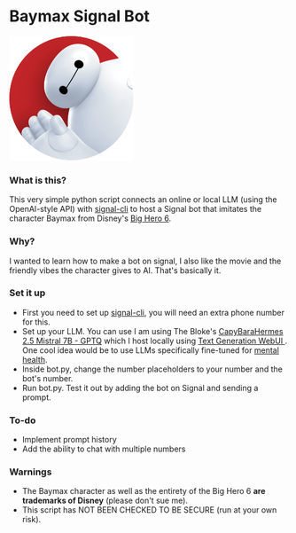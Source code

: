 # Baymax Signal Bot
![baymax](baymax.png "Baymax")
### What is this?

This very simple python script connects an online or local LLM (using the OpenAI-style API) with [signal-cli](https://github.com/AsamK/signal-cli) to host a Signal bot that imitates the character Baymax from Disney's [Big Hero 6](https://en.wikipedia.org/wiki/Big_Hero_6_(film)). 

### Why?
I wanted to learn how to make a bot on signal, I also like the movie and the friendly vibes the character gives to AI. That's basically it.

### Set it up
+ First you need to set up [signal-cli](https://github.com/AsamK/signal-cli), you will need an extra phone number for this.
+ Set up your LLM. You can use I am using The Bloke's [CapyBaraHermes 2.5 Mistral 7B - GPTQ](https://huggingface.co/TheBloke/CapybaraHermes-2.5-Mistral-7B-GPTQ) which I host locally using [Text Generation WebUI ](https://github.com/oobabooga/text-generation-webui). One cool idea would be to use LLMs specifically fine-tuned for [mental health](https://huggingface.co/klyang/MentaLLaMA-chat-7B).
+ Inside bot.py, change the number placeholders to your number and the bot's number. 
+ Run bot.py. Test it out by adding the bot on Signal and sending a prompt.

### To-do
+ Implement prompt history
+ Add the ability to chat with multiple numbers
### Warnings
 + The Baymax character as well as the entirety of the Big Hero 6 **are trademarks of Disney** (please don't sue me).
 + This script has NOT BEEN CHECKED TO BE SECURE (run at your own risk).

